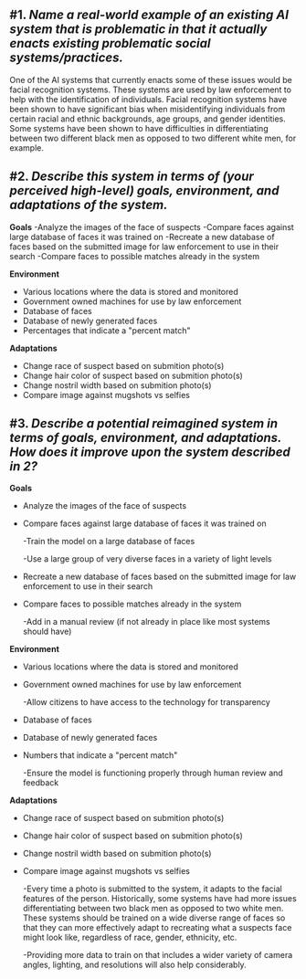 ## #1. _Name a real-world example of an existing AI system that is problematic in that it actually enacts existing problematic social systems/practices._

One of the AI systems that currently enacts some of these issues would be facial recognition systems. These systems are used by law enforcement to help with the identification of individuals. Facial recognition systems have been shown to have significant bias when misidentifying individuals from certain racial and ethnic backgrounds, age groups, and gender identities. Some systems have been shown to have difficulties in differentiating between two different black men as opposed to two different white men, for example.

## #2. _Describe this system in terms of (your perceived high-level) **goals**, **environment**, and **adaptations** of the system._
**Goals**
	-Analyze the images of the face of suspects
 	-Compare faces against large database of faces it was trained on
	-Recreate a new database of faces based on the submitted image for law enforcement to use in their search
	-Compare faces to possible matches already in the system

**Environment**
* Various locations where the data is stored and monitored
* Government owned machines for use by law enforcement
* Database of faces
* Database of newly generated faces
* Percentages that indicate a "percent match"

**Adaptations**
* Change race of suspect based on submition photo(s)
* Change hair color of suspect based on submition photo(s)
* Change nostril width based on submition photo(s)
* Compare image against mugshots vs selfies

## #3. _Describe a potential reimagined system in terms of goals, environment, and adaptations. How does it improve upon the system described in 2?_

**Goals**
* Analyze the images of the face of suspects
* Compare faces against large database of faces it was trained on

	-Train the model on a large database of faces
 
	-Use a large group of very diverse faces in a variety of light levels
 
* Recreate a new database of faces based on the submitted image for law enforcement to use in their search
* Compare faces to possible matches already in the system

	-Add in a manual review (if not already in place like most systems should have)

**Environment**
* Various locations where the data is stored and monitored
* Government owned machines for use by law enforcement

	-Allow citizens to have access to the technology for transparency
 
* Database of faces
* Database of newly generated faces
* Numbers that indicate a "percent match"

	-Ensure the model is functioning properly through human review and feedback

**Adaptations**
* Change race of suspect based on submition photo(s)
* Change hair color of suspect based on submition photo(s)
* Change nostril width based on submition photo(s)
* Compare image against mugshots vs selfies

	-Every time a photo is submitted to the system, it adapts to the facial features of the person. Historically, some systems have had more issues differentiating between two black men as opposed to two white men. These systems should be trained on a wide diverse range of faces so that they can more effectively adapt to recreating what a suspects face might look like, regardless of race, gender, ethnicity, etc. 
 
	-Providing more data to train on that includes a wider variety of camera angles, lighting, and resolutions will also help considerably.
